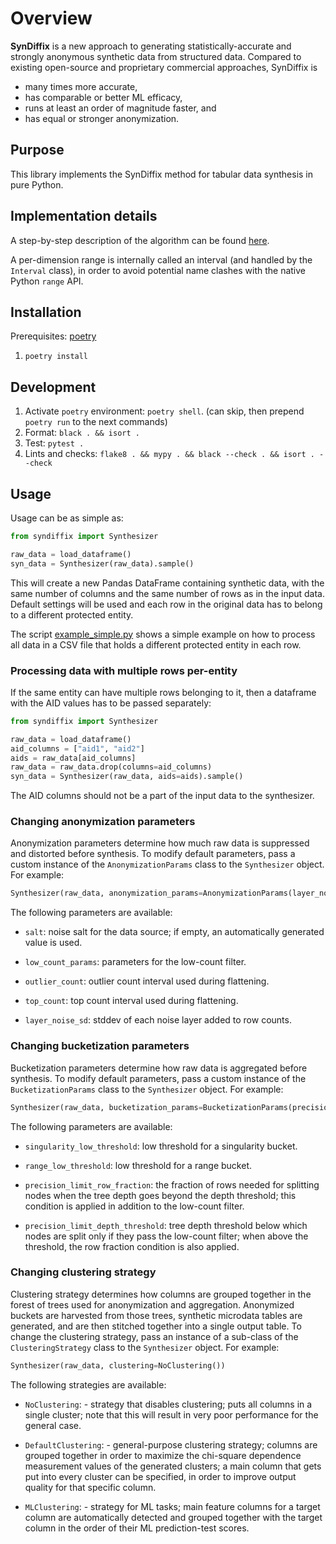 # Overview

**SynDiffix** is a new approach to generating statistically-accurate and strongly anonymous synthetic data from structured
data. Compared to existing open-source and proprietary commercial approaches, SynDiffix is

- many times more accurate,
- has comparable or better ML efficacy,
- runs at least an order of magnitude faster, and
- has equal or stronger anonymization.

## Purpose

This library implements the SynDiffix method for tabular data synthesis in pure Python.

## Implementation details

A step-by-step description of the algorithm can be found [here](docs/algorithm.md).

A per-dimension range is internally called an interval (and handled by the `Interval` class), in order to avoid
potential name clashes with the native Python `range` API.

## Installation

Prerequisites: [poetry](https://python-poetry.org/docs/#installing-with-the-official-installer)

1. `poetry install`

## Development

1. Activate `poetry` environment: `poetry shell`. (can skip, then prepend `poetry run` to the next commands)
2. Format: `black . && isort .`
3. Test: `pytest .`
4. Lints and checks: `flake8 . && mypy . && black --check . && isort . --check`

## Usage

Usage can be as simple as:

```py
from syndiffix import Synthesizer

raw_data = load_dataframe()
syn_data = Synthesizer(raw_data).sample()
```

This will create a new Pandas DataFrame containing synthetic data, with the same number of columns and the same
number of rows as in the input data.
Default settings will be used and each row in the original data has to belong to a different protected entity.

The script [example_simple.py](example_simple.py) shows a simple example on how to process all data in a CSV file
that holds a different protected entity in each row.

### Processing data with multiple rows per-entity

If the same entity can have multiple rows belonging to it, then a dataframe with the AID values has to be passed separately:

```py
from syndiffix import Synthesizer

raw_data = load_dataframe()
aid_columns = ["aid1", "aid2"]
aids = raw_data[aid_columns]
raw_data = raw_data.drop(columns=aid_columns)
syn_data = Synthesizer(raw_data, aids=aids).sample()
```

The AID columns should not be a part of the input data to the synthesizer.

### Changing anonymization parameters

Anonymization parameters determine how much raw data is suppressed and distorted before synthesis.
To modify default parameters, pass a custom instance of the `AnonymizationParams` class
to the `Synthesizer` object. For example:

```py
Synthesizer(raw_data, anonymization_params=AnonymizationParams(layer_noise_sd=1.5))
```

The following parameters are available:

- `salt`: noise salt for the data source; if empty, an automatically generated value is used.

- `low_count_params`: parameters for the low-count filter.

- `outlier_count`: outlier count interval used during flattening.

- `top_count`: top count interval used during flattening.

- `layer_noise_sd`: stddev of each noise layer added to row counts.

### Changing bucketization parameters

Bucketization parameters determine how raw data is aggregated before synthesis.
To modify default parameters, pass a custom instance of the `BucketizationParams` class
to the `Synthesizer` object. For example:

```py
Synthesizer(raw_data, bucketization_params=BucketizationParams(precision_limit_depth_threshold=10))
```

The following parameters are available:

- `singularity_low_threshold`: low threshold for a singularity bucket.

- `range_low_threshold`: low threshold for a range bucket.

- `precision_limit_row_fraction`: the fraction of rows needed for splitting nodes when the tree depth goes
  beyond the depth threshold; this condition is applied in addition to the low-count filter.

- `precision_limit_depth_threshold`: tree depth threshold below which nodes are split only if they pass the
  low-count filter; when above the threshold, the row fraction condition is also applied.

### Changing clustering strategy

Clustering strategy determines how columns are grouped together in the forest of trees used for
anonymization and aggregation. Anonymized buckets are harvested from those trees, synthetic
microdata tables are generated, and are then stitched together into a single output table.
To change the clustering strategy, pass an instance of a sub-class of the `ClusteringStrategy` class
to the `Synthesizer` object. For example:

```py
Synthesizer(raw_data, clustering=NoClustering())
```

The following strategies are available:

- `NoClustering`: - strategy that disables clustering; puts all columns in a single cluster; note that this will
  result in very poor performance for the general case.

- `DefaultClustering`: - general-purpose clustering strategy; columns are grouped together in order to maximize the
  chi-square dependence measurement values of the generated clusters; a main column that gets put into every cluster
  can be specified, in order to improve output quality for that specific column.

- `MLClustering`: - strategy for ML tasks; main feature columns for a target column are automatically detected and
  grouped together with the target column in the order of their ML prediction-test scores.
